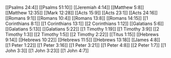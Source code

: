 [[Psalms 24:4]]
[[Psalms 51:10]]
[[Jeremiah 4:14]]
[[Matthew 5:8]]
[[Matthew 12:35]]
[[Mark 12:28]]
[[Acts 15:9]]
[[Acts 23:1]]
[[Acts 24:16]]
[[Romans 9:1]]
[[Romans 10:4]]
[[Romans 13:8]]
[[Romans 14:15]]
[[1 Corinthians 8:1]]
[[1 Corinthians 13:1]]
[[2 Corinthians 1:12]]
[[Galatians 5:6]]
[[Galatians 5:13]]
[[Galatians 5:22]]
[[1 Timothy 1:19]]
[[1 Timothy 3:9]]
[[2 Timothy 1:3]]
[[2 Timothy 1:5]]
[[2 Timothy 2:22]]
[[Titus 1:15]]
[[Hebrews 9:14]]
[[Hebrews 10:22]]
[[Hebrews 11:5]]
[[Hebrews 13:18]]
[[James 4:8]]
[[1 Peter 1:22]]
[[1 Peter 3:16]]
[[1 Peter 3:21]]
[[1 Peter 4:8]]
[[2 Peter 1:7]]
[[1 John 3:3]]
[[1 John 3:23]]
[[1 John 4:7]]
